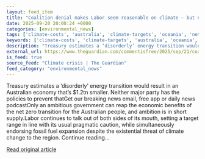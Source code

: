 ```yaml
---
layout: feed_item
title: "Coalition denial makes Labor seem reasonable on climate – but neither is ambitious enough | Zoe Daniel"
date: 2025-09-20 20:00:24 +0000
categories: [environmental_news]
tags: ['climate-costs', 'australia', 'climate-targets', 'oceania', 'net-zero', 'economic-impacts', 'fossil-fuels', 'emissions', 'urgent']
keywords: ['climate-costs', 'climate-targets', 'australia', 'oceania', 'makes', 'net-zero', 'coalition', 'denial']
description: "Treasury estimates a ‘disorderly’ energy transition would result in an Australian economy that’s $1"
external_url: https://www.theguardian.com/commentisfree/2025/sep/21/coalition-denial-makes-labor-seem-reasonable-on-climate-emissions-target-neither-is-ambitious-enough
is_feed: true
source_feed: "Climate crisis | The Guardian"
feed_category: "environmental_news"
---
```


Treasury estimates a ‘disorderly’ energy transition would result in an Australian economy that’s $1.2tn smaller. Neither major party has the policies to prevent thatGet our breaking news email, free app or daily news podcastOnly an ambitious government can reap the economic benefits of the net zero transition for the Australian people, and ambition is in short supply.Labor continues to talk out of both sides of its mouth, setting a target range in line with its usual pragmatic caution, while simultaneously endorsing fossil fuel expansion despite the existential threat of climate change to the region. Continue reading...

[Read original article](https://www.theguardian.com/commentisfree/2025/sep/21/coalition-denial-makes-labor-seem-reasonable-on-climate-emissions-target-neither-is-ambitious-enough)

